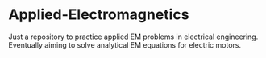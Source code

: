 # Applied-Electromagnetics
Just a repository to practice applied EM problems in electrical engineering. Eventually aiming to solve analytical EM equations for electric motors.
